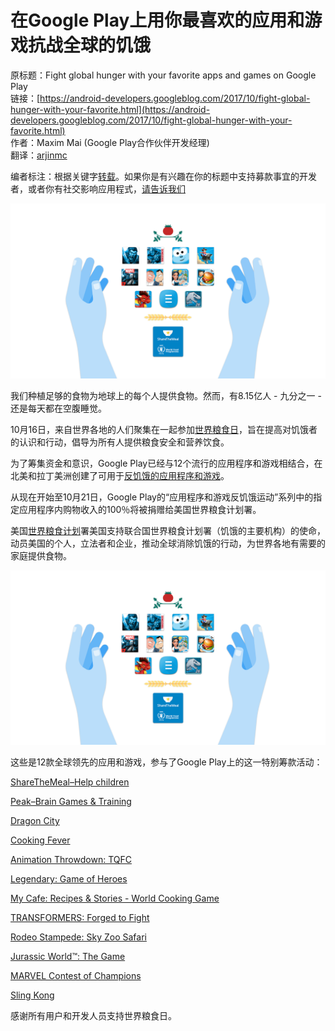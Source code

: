 # 在Google Play上用你最喜欢的应用和游戏抗战全球的饥饿

原标题：Fight global hunger with your favorite apps and games on Google Play  
链接：[https://android-developers.googleblog.com/2017/10/fight-global-hunger-with-your-favorite.html](https://android-developers.googleblog.com/2017/10/fight-global-hunger-with-your-favorite.html)  
作者：Maxim Mai (Google Play合作伙伴开发经理)  
翻译：[arjinmc](https://github.com/arjinmc)  

编者标注：根据关键字[转载](https://www.blog.google/products/google-play/fight-global-hunger-your-favorite-apps-and-games-google-play/)。如果你是有兴趣在你的标题中支持募款事宜的开发者，或者你有社交影响应用程式，[请告诉我们](https://docs.google.com/forms/d/e/1FAIpQLSfskgW0bO9NCrBl0etV1ERElAF_KJuKHr4MXr3Y0XnVfJnlUA/viewform)

![img](../images/2017.10.16.png)  

我们种植足够的食物为地球上的每个人提供食物。然而，有8.15亿人 - 九分之一 - 还是每天都在空腹睡觉。

10月16日，来自世界各地的人们聚集在一起参加[世界粮食日](http://www.wfp.org/WorldFoodDay)，旨在提高对饥饿者的认识和行动，倡导为所有人提供粮食安全和营养饮食。

为了筹集资金和意识，Google Play已经与12个流行的应用程序和游戏相结合，在北美和拉丁美洲创建了可用于[反饥饿的应用程序和游戏](https://play.google.com/store/apps/topic?id=campaign_editorial_worldfoodday17_ep&e=-EnableAppDetailsPageRedesign)。

从现在开始至10月21日，Google Play的“应用程序和游戏反饥饿运动”系列中的指定应用程序内购物收入的100％将被捐赠给美国世界粮食计划署。

美国[世界粮食计划](http://www1.wfp.org/)署美国支持联合国世界粮食计划署（饥饿的主要机构）的使命，动员美国的个人，立法者和企业，推动全球消除饥饿的行动，为世界各地有需要的家庭提供食物。

![img](../images/2017.10.16.png)  

这些是12款全球领先的应用和游戏，参与了Google Play上的这一特别筹款活动：

[ShareTheMeal–Help children](https://play.google.com/store/apps/details?id=org.sharethemeal.app)

[Peak–Brain Games & Training](https://play.google.com/store/apps/details?id=com.brainbow.peak.app)

[Dragon City](https://play.google.com/store/apps/details?id=es.socialpoint.DragonCity&e=-EnableAppDetailsPageRedesign)

[Cooking Fever](https://play.google.com/store/apps/details?id=com.nordcurrent.canteenhd&e=-EnableAppDetailsPageRedesign)

[Animation Throwdown: TQFC](https://play.google.com/store/apps/details?id=com.kongregate.mobile.throwdown.google&e=-EnableAppDetailsPageRedesign)

[Legendary: Game of Heroes](https://play.google.com/store/apps/details?id=com.n3twork.legendary&e=-EnableAppDetailsPageRedesign)

[My Cafe: Recipes & Stories - World Cooking Game](https://play.google.com/store/apps/details?id=com.melesta.coffeeshop&e=-EnableAppDetailsPageRedesign)

[TRANSFORMERS: Forged to Fight](https://play.google.com/store/apps/details?id=com.kabam.bigrobot&e=-EnableAppDetailsPageRedesign)

[Rodeo Stampede: Sky Zoo Safari](https://play.google.com/store/apps/details?id=com.yodo1.rodeo.safari&e=-EnableAppDetailsPageRedesign)

[Jurassic World™: The Game](https://play.google.com/store/apps/details?id=com.ludia.jurassicworld&e=-EnableAppDetailsPageRedesign)

[MARVEL Contest of Champions](https://play.google.com/store/apps/details?id=com.kabam.marvelbattle&e=-EnableAppDetailsPageRedesign)

[Sling Kong](https://play.google.com/store/apps/details?id=com.protostar.sling&e=-EnableAppDetailsPageRedesign)

感谢所有用户和开发人员支持世界粮食日。